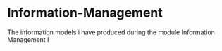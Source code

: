 # Information-Management
The information models i have produced during the module Information Management I
